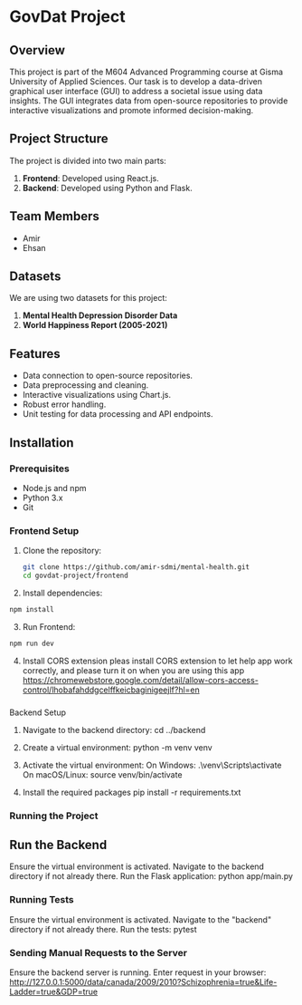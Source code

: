 # GovDat Project

## Overview

This project is part of the M604 Advanced Programming course at Gisma University of Applied Sciences. Our task is to develop a data-driven graphical user interface (GUI) to address a societal issue using data insights. The GUI integrates data from open-source repositories to provide interactive visualizations and promote informed decision-making.

## Project Structure

The project is divided into two main parts:

1. **Frontend**: Developed using React.js.
2. **Backend**: Developed using Python and Flask.

## Team Members

- Amir
- Ehsan

## Datasets

We are using two datasets for this project:

1. **Mental Health Depression Disorder Data**
2. **World Happiness Report (2005-2021)**

## Features

- Data connection to open-source repositories.
- Data preprocessing and cleaning.
- Interactive visualizations using Chart.js.
- Robust error handling.
- Unit testing for data processing and API endpoints.

## Installation

### Prerequisites

- Node.js and npm
- Python 3.x
- Git

### Frontend Setup

1. Clone the repository:
   ```bash
   git clone https://github.com/amir-sdmi/mental-health.git
   cd govdat-project/frontend
   ```
2. Install dependencies:
```bash
npm install
```

3. Run Frontend:
``` bash 
npm run dev
```
4. Install CORS extension
pleas install CORS extension to let help app work correctly, and please turn it on when you are using this app
https://chromewebstore.google.com/detail/allow-cors-access-control/lhobafahddgcelffkeicbaginigeejlf?hl=en

###
Backend Setup

1. Navigate to the backend directory:
   cd ../backend

2. Create a virtual environment:
   python -m venv venv

3. Activate the virtual environment:
   On Windows:
   .\venv\Scripts\activate
   On macOS/Linux:
   source venv/bin/activate

4. Install the required packages
   pip install -r requirements.txt

### Running the Project

## Run the Backend

Ensure the virtual environment is activated.
Navigate to the backend directory if not already there.
Run the Flask application: python app/main.py

### Running Tests

Ensure the virtual environment is activated.
Navigate to the "backend" directory if not already there.
Run the tests: pytest

### Sending Manual Requests to the Server

Ensure the backend server is running.
Enter request in your browser: http://127.0.0.1:5000/data/canada/2009/2010?Schizophrenia=true&Life-Ladder=true&GDP=true
